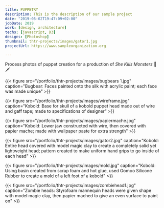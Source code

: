 ```yaml
---
title: PUPPETRY
description: This is the description of our sample project
date: "2019-05-02T19:47:09+02:00"
jobDate: 2019
work: [design, architecture]
techs: [javascript, D3]
designs: [Photoshop]
thumbnail: thtr-projects/images/gator1.jpg
projectUrl: https://www.sampleorganization.org

---
```


Process photos of puppet creation for a production of *She Kills Monsters* :dragon: :dagger:

{{< figure src="/portfolio/thtr-projects/images/bugbears 1.jpg" caption="Bugbear: Faces painted onto the silk with acrylic paint; each face was made unique" >}}

{{< figure src="/portfolio/thtr-projects/images/wireframe.jpg" caption="Kobold: Base for skull of a kobold puppet head made out of wire and gaff tape; made to specifications of designer" >}}

{{< figure src="/portfolio/thtr-projects/images/papiermache.jpg" caption="Kobold: Lower jaw constructed with wire, then covered with papier mache; made with wallpaper paste for extra strength" >}}

{{< figure src="/portfolio/thtr-projects/images/gator2.jpg" caption="Kobold: Entire head covered with model magic clay to create a completely solid yet lightweight head; pattern created to make uniform hand grips to go inside of each head" >}}

{{< figure src="/portfolio/thtr-projects/images/mold.jpg" caption="Kobold: Using basin created from scrap foam and hot glue, used Oomoo Silicone Rubber to create a mold of a left foot of a kobold" >}}

{{< figure src="/portfolio/thtr-projects/images/zombiehead1.jpg" caption="Zombie heads: Styrofoam mannequin heads were given shape with model magic clay, then papier mached to give an even surface to paint on" >}}

